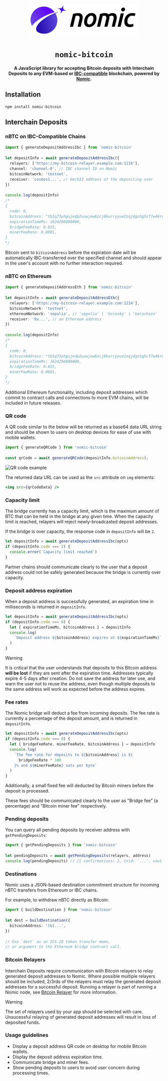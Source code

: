 <div align="center">

<picture>
  <source media="(prefers-color-scheme: dark)" srcset="https://raw.githubusercontent.com/nomic-io/nomic/develop/nomic-logo-dark-100.png">
  <source media="(prefers-color-scheme: light)" srcset="https://raw.githubusercontent.com/nomic-io/nomic/develop/nomic-logo-100.png">
  <img alt="Nomic" src="https://raw.githubusercontent.com/nomic-io/nomic/develop/nomic-logo-100.png">
</picture>

  <h1><code>nomic-bitcoin</code></h1>

<strong>A JavaScript library for accepting Bitcoin deposits with Interchain Deposits to any EVM-based or <a
  href="https://www.ibcprotocol.dev">IBC-compatible</a> blockchain, powered by <a
  href="https://nomic.io">Nomic</a>.</strong>

</div>

## Installation

```
npm install nomic-bitcoin
```

## Interchain Deposits

### nBTC on IBC-Compatible Chains

```typescript
import { generateDepositAddressIbc } from 'nomic-bitcoin'

let depositInfo = await generateDepositAddressIbc({
  relayers: ['https://my-bitcoin-relayer.example.com:1234'],
  channel: 'channel-0', // IBC channel ID on Nomic
  bitcoinNetwork: 'testnet',
  receiver: 'cosmos1...', // bech32 address of the depositing user
})

console.log(depositInfo)
/*
{
  code: 0,
  bitcoinAddress: "tb1q73yhgsjedp2uuwjew6zcj0kurryyue2zqjdgn5g5cf7w4krwgtusgsmpku",
  expirationTimeMs: 1624296000000,
  bridgeFeeRate: 0.015,
  minerFeeRate: 0.0001,
}
*/
```

Bitcoin sent to `bitcoinAddress` before the expiration date will be automatically IBC-transferred over the specified channel and should appear in the user's account with no further interaction required.

### nBTC on Ethereum

```typescript
import { generateDepositAddressEth } from 'nomic-bitcoin'

let depositInfo = await generateDepositAddressEth({
  relayers: ['https://my-bitcoin-relayer.example.com:1234'],
  bitcoinNetwork: 'testnet',
  ethereumNetwork: 'sepolia', // 'sepolia' | 'holesky' | 'berachain'
  receiver: '0x...', // an Ethereum address
})

console.log(depositInfo)
/*
{
  code: 0,
  bitcoinAddress: "tb1q73yhgsjedp2uuwjew6zcj0kurryyue2zqjdgn5g5cf7w4krwgtusgsmpku",
  expirationTimeMs: 1624296000000,
  bridgeFeeRate: 0.015,
  minerFeeRate: 0.0001,
}
*/
```
Additional Ethereum functionality, including deposit addresses which commit to contract
calls and connections to more EVM chains, will be included in future releases.

### QR code

A QR code similar to the below will be returned as a base64 data URL string and should be shown to users on desktop devices for ease of use with mobile wallets.

```typescript
import { generateQRCode } from 'nomic-bitcoin'

const qrCode = await generateQRCode(depositInfo.bitcoinAddress);
```

![QR code example](https://raw.githubusercontent.com/nomic-io/nomic-bitcoin-js/main/qr-code-styling.png)

The returned data URL can be used as the `src` attribute on `img` elements:
```jsx
<img src={qrCodeData} />
```


### Capacity limit

The bridge currently has a capacity limit, which is the maximum amount of BTC that can be held in the bridge at any given time. When the capacity limit is reached, relayers will reject newly-broadcasted deposit addresses.

If the bridge is over capacity, the response code in `depositInfo` will be `2`.

```typescript
let depositInfo = await generateDepositAddressIbc(opts)
if (depositInfo.code === 2) {
  console.error(`Capacity limit reached`)
}
```

Partner chains should communicate clearly to the user that a deposit address could not be safely generated because the bridge is currently over capacity.

### Deposit address expiration

When a deposit address is successfully generated, an expiration time in milliseconds is returned in `depositInfo`.

```typescript
let depositInfo = await generateDepositAddressIbc(opts)
if (depositInfo.code === 0) {
  let { expirationTimeMs, bitcoinAddress } = depositInfo
  console.log(
    `Deposit address ${bitcoinAddress} expires at ${expirationTimeMs}`
  )
}
```

> [!WARNING]
>It is critical that the user understands that deposits to this Bitcoin address **will be lost** if they are sent after the expiration time. Addresses typically expire 4-5 days after creation. Do not save the address for later use, and warn the user not to reuse the address, even though multiple deposits to the same address will work as expected before the address expires.

### Fee rates

The Nomic bridge will deduct a fee from incoming deposits. The fee rate is currently a percentage of the deposit amount, and is returned in `depositInfo`.

```typescript
let depositInfo = await generateDepositAddressIbc(opts)
if (depositInfo.code === 0) {
  let { bridgeFeeRate, minerFeeRate, bitcoinAddress } = depositInfo
  console.log(
    `The fee rate for deposits to ${bitcoinAddress} is ${
      bridgeFeeRate * 100
    }% and ${minerFeeRate} sats per byte`
  )
}
```

Additionally, a small fixed fee will deducted by Bitcoin miners before the deposit is processed.

These fees should be communicated clearly to the user as "Bridge fee" (a percentage) and "Bitcoin miner fee" respectively.

### Pending deposits

You can query all pending deposits by receiver address with `getPendingDeposits`:

```typescript
import { getPendingDeposits } from 'nomic-bitcoin'

let pendingDeposits = await getPendingDeposits(relayers, address)
console.log(pendingDeposits) // [{ confirmations: 2, txid: '...', vout: 1, amount: 100000, height: 812000 }]
```

### Destinations

Nomic uses a JSON-based destination commitment structure for incoming nBTC
transfers from Ethereum or IBC chains.

For example, to withdraw nBTC directly as Bitcoin:
```typescript
import { buildDestination } from 'nomic-bitcoin'

let dest = buildDestination({
  bitcoinAddress: 'tb1...',
})

// Use `dest` as an ICS-20 token transfer memo,
// or argument to the Ethereum bridge contract call.
```

### Bitcoin Relayers

Interchain Deposits require communication with Bitcoin relayers to relay generated deposit addresses to Nomic. Where possible multiple relayers should be included, 2/3rds of the relayers must relay the generated deposit addresses for a successful deposit. Running a relayer is part of running a Nomic node, see [Bitcoin Relayer](https://docs.nomic.io/v/network/bitcoin-relayer) for more information.

> [!WARNING]
> The set of relayers used by your app should be selected with care. Unsucessful relaying of generated deposit addresses will result in loss of deposited funds.

### Usage guidelines

- Display a deposit address QR code on desktop for mobile Bitcoin wallets.
- Display the deposit address expiration time.
- Communicate bridge and miner fees.
- Show pending deposits to users to avoid user concern during processing times.
